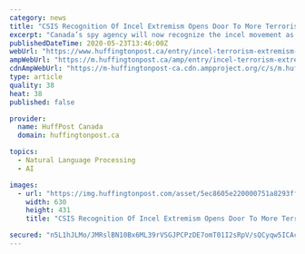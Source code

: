 ```yaml
---
category: news
title: "CSIS Recognition Of Incel Extremism Opens Door To More Terrorism Charges In Canada"
excerpt: "Canada’s spy agency will now recognize the incel movement as ideologically motivated violent extremism, which opens a new door for gender-driven violence to be treated as terrorism and a national security offence."
publishedDateTime: 2020-05-23T13:46:00Z
webUrl: "https://www.huffingtonpost.ca/entry/incel-terrorism-extremism-canada_ca_5ec82c10c5b69af8509ac9be"
ampWebUrl: "https://m.huffingtonpost.ca/amp/entry/incel-terrorism-extremism-canada_ca_5ec82c10c5b69af8509ac9be/"
cdnAmpWebUrl: "https://m-huffingtonpost-ca.cdn.ampproject.org/c/s/m.huffingtonpost.ca/amp/entry/incel-terrorism-extremism-canada_ca_5ec82c10c5b69af8509ac9be/"
type: article
quality: 38
heat: 38
published: false

provider:
  name: HuffPost Canada
  domain: huffingtonpost.ca

topics:
  - Natural Language Processing
  - AI

images:
  - url: "https://img.huffingtonpost.com/asset/5ec8605e220000751a8293ff.jpeg?cache=GDwBS6pcsC&ops=scalefit_630_noupscale"
    width: 630
    height: 431
    title: "CSIS Recognition Of Incel Extremism Opens Door To More Terrorism Charges In Canada"

secured: "n5L1hJLMo/JMRslBN10Bx6ML39rVSGJPCPzDE7omT01I2sRpV/sQCyqw5ICAcCMCa+pP314Y2GwrKQq/WjnApBpvPWQgRtxdzxEex1M3u7qx36X7inXdylv6pL9iP6jAnvxIS8DBMdKOcak/DS+6bFMOlhzQbB1REQekXkFAbbAz61H9vEb9BWtf98VLvkd4kl40Qr8oqrZrAZ5N2nKfO8+oKyPZ8WFQffuQEfaDhVVqNgAdRjhOKm4fdSanz2VBjsuIrID09tA67cK6QoUZvtDVUbib7Rip7S2lA8HKDCPBeiw/f6rYeOS1QfGAx0wq;XKazTmoe3igYAzqvC3TPEg=="
---
```


